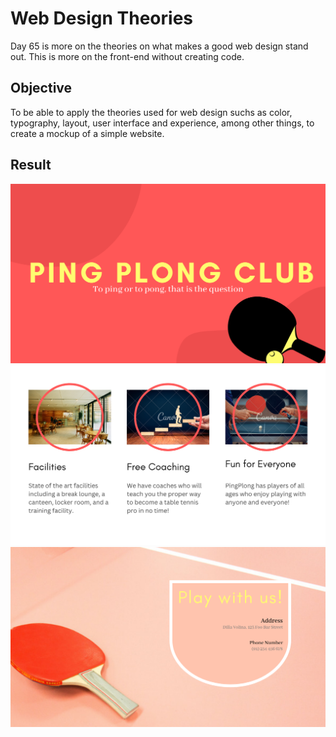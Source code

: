 # Web Design Theories
Day 65 is more on the theories on what makes a good web design stand out. This is more on the front-end without creating code.

## Objective
To be able to apply the theories used for web design suchs as color, typography, layout, user interface and experience, among other things, to create a mockup of a simple website.

## Result
![Intro](Mockup/1.png)
![Body](Mockup/2.png)
![Contact](Mockup/3.png)
